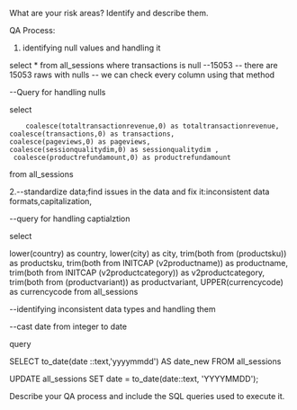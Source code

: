 What are your risk areas? Identify and describe them.



QA Process:

1. identifying null values and handling it

select * 
from all_sessions
where transactions is null --15053
-- there are 15053 raws with nulls 
-- we can check every column using that method

--Query for handling nulls

select
  
        coalesce(totaltransactionrevenue,0) as totaltransactionrevenue,
	coalesce(transactions,0) as transactions,
	coalesce(pageviews,0) as pageviews,
	coalesce(sessionqualitydim,0) as sessionqualitydim ,
	 coalesce(productrefundamount,0) as productrefundamount
from all_sessions

2.--standardize data;find issues in the data and fix it:inconsistent data formats,capitalization,

--query for handling captialztion

select

lower(country) as country, 
lower(city) as city, trim(both from  (productsku)) as productsku,
trim(both from INITCAP (v2productname)) as productname,
trim(both from INITCAP (v2productcategory)) as v2productcategory,
trim(both from (productvariant)) as productvariant,
UPPER(currencycode) as currencycode
from all_sessions

--identifying inconsistent data types and handling them

--cast date from integer to date

query

SELECT to_date(date ::text,'yyyymmdd') AS date_new FROM all_sessions

UPDATE all_sessions SET date = to_date(date::text, 'YYYYMMDD');



Describe your QA process and include the SQL queries used to execute it.
